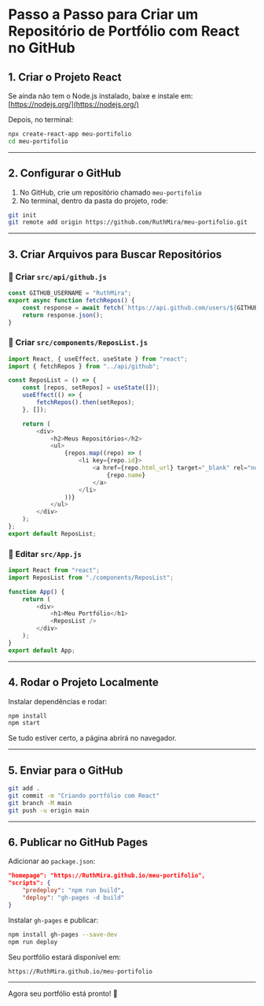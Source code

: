 # Passo a Passo para Criar um Repositório de Portfólio com React no GitHub

## 1. Criar o Projeto React
Se ainda não tem o Node.js instalado, baixe e instale em: [https://nodejs.org/](https://nodejs.org/)

Depois, no terminal:
```bash
npx create-react-app meu-portifolio
cd meu-portifolio
```

---

## 2. Configurar o GitHub
1. No GitHub, crie um repositório chamado `meu-portifolio`
2. No terminal, dentro da pasta do projeto, rode:

```bash
git init
git remote add origin https://github.com/RuthMira/meu-portifolio.git
```

---

## 3. Criar Arquivos para Buscar Repositórios

### 📌 Criar `src/api/github.js`
```javascript
const GITHUB_USERNAME = "RuthMira";
export async function fetchRepos() {
    const response = await fetch(`https://api.github.com/users/${GITHUB_USERNAME}/repos`);
    return response.json();
}
```

### 📌 Criar `src/components/ReposList.js`
```javascript
import React, { useEffect, useState } from "react";
import { fetchRepos } from "../api/github";

const ReposList = () => {
    const [repos, setRepos] = useState([]);
    useEffect(() => {
        fetchRepos().then(setRepos);
    }, []);

    return (
        <div>
            <h2>Meus Repositórios</h2>
            <ul>
                {repos.map((repo) => (
                    <li key={repo.id}>
                        <a href={repo.html_url} target="_blank" rel="noopener noreferrer">
                            {repo.name}
                        </a>
                    </li>
                ))}
            </ul>
        </div>
    );
};
export default ReposList;
```

### 📌 Editar `src/App.js`
```javascript
import React from "react";
import ReposList from "./components/ReposList";

function App() {
    return (
        <div>
            <h1>Meu Portfólio</h1>
            <ReposList />
        </div>
    );
}
export default App;
```

---

## 4. Rodar o Projeto Localmente
Instalar dependências e rodar:
```bash
npm install
npm start
```
Se tudo estiver certo, a página abrirá no navegador.

---

## 5. Enviar para o GitHub
```bash
git add .
git commit -m "Criando portfólio com React"
git branch -M main
git push -u origin main
```

---

## 6. Publicar no GitHub Pages
Adicionar ao `package.json`:
```json
"homepage": "https://RuthMira.github.io/meu-portifolio",
"scripts": {
    "predeploy": "npm run build",
    "deploy": "gh-pages -d build"
}
```
Instalar `gh-pages` e publicar:
```bash
npm install gh-pages --save-dev
npm run deploy
```
Seu portfólio estará disponível em:
```
https://RuthMira.github.io/meu-portifolio
```

---

Agora seu portfólio está pronto! 🚀

